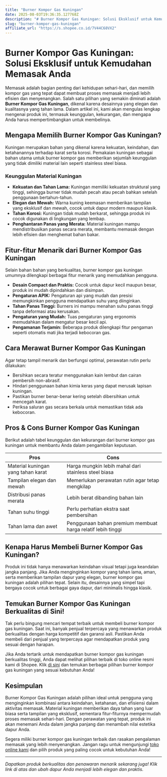 ```yaml
---
title: "Burner Kompor Gas Kuningan"
date: 2025-08-03T19:36:35.127768Z
description: "# Burner Kompor Gas Kuningan: Solusi Eksklusif untuk Kemudahan Memasak Anda..."
slug: "burner-kompor-gas-kuningan"
affiliate_url: "https://s.shopee.co.id/7V44C68VX2"
---
```

# Burner Kompor Gas Kuningan: Solusi Eksklusif untuk Kemudahan Memasak Anda

Memasak adalah bagian penting dari kehidupan sehari-hari, dan memilih kompor gas yang tepat dapat membuat proses memasak menjadi lebih efisien dan menyenangkan. Salah satu pilihan yang semakin diminati adalah **Burner Kompor Gas Kuningan**, dikenal karena desainnya yang elegan dan kualitasnya yang tahan lama. Dalam artikel ini, kami akan mengulas lengkap mengenai produk ini, termasuk keunggulan, kekurangan, dan mengapa Anda harus mempertimbangkan untuk membelinya.

## Mengapa Memilih Burner Kompor Gas Kuningan?

Kuningan merupakan bahan yang dikenal karena kekuatan, keindahan, dan ketahanannya terhadap karat serta korosi. Pemakaian kuningan sebagai bahan utama untuk burner kompor gas memberikan sejumlah keunggulan yang tidak dimiliki material lain seperti stainless steel biasa.

### Keunggulan Material Kuningan

- **Kekuatan dan Tahan Lama:** Kuningan memiliki kekuatan struktural yang tinggi, sehingga burner tidak mudah pecah atau pecah bahkan setelah penggunaan bertahun-tahun.
- **Elegan dan Mewah:** Warna kuning keemasan memberikan tampilan yang eksklusif dan mewah, cocok untuk dapur modern maupun klasik.
- **Tahan Korosi:** Kuningan tidak mudah berkarat, sehingga produk ini cocok digunakan di lingkungan yang lembap.
- **Penghantaran Panas yang Merata:** Material kuningan mampu mendistribusikan panas secara merata, membantu memasak dengan lebih efisien dan menghemat bahan bakar.

## Fitur-fitur Menarik dari Burner Kompor Gas Kuningan

Selain bahan bahan yang berkualitas, burner kompor gas kuningan umumnya dilengkapi berbagai fitur menarik yang memudahkan pengguna.

- **Desain Compact dan Praktis:** Cocok untuk dapur kecil maupun besar, produk ini mudah dipindahkan dan disimpan.
- **Pengaturan APIK:** Pengaturan api yang mudah dan presisi memungkinkan pengguna mendapatkan suhu yang diinginkan.
- **Tahan Panas Tinggi:** Burners ini mampu menahan suhu panas tinggi tanpa deformasi atau kerusakan.
- **Pengaturan yang Mudah:** Tuas pengaturan yang ergonomis memudahkan dalam mengatur besar kecil api.
- **Pengamanan Terjamin:** Beberapa produk dilengkapi fitur pengaman seperti otomatis mati jika terjadi kebocoran gas.

## Cara Merawat Burner Kompor Gas Kuningan

Agar tetap tampil menarik dan berfungsi optimal, perawatan rutin perlu dilakukan:

- Bersihkan secara teratur menggunakan kain lembut dan cairan pembersih non-abrasif.
- Hindari penggunaan bahan kimia keras yang dapat merusak lapisan kuningan.
- Pastikan burner benar-benar kering setelah dibersihkan untuk mencegah karat.
- Periksa saluran gas secara berkala untuk memastikan tidak ada kebocoran.

## Pros & Cons Burner Kompor Gas Kuningan

Berikut adalah tabel keunggulan dan kekurangan dari burner kompor gas kuningan untuk membantu Anda dalam pengambilan keputusan.

| **Pros**                          | **Cons**                          |
|-----------------------------------|----------------------------------|
| Material kuningan yang tahan karat | Harga mungkin lebih mahal dari stainless steel biasa |
| Tampilan elegan dan mewah       | Memerlukan perawatan rutin agar tetap mengkilap |
| Distribusi panas merata         | Lebih berat dibanding bahan lain |
| Tahan suhu tinggi               | Perlu perhatian ekstra saat pembersihan  |
| Tahan lama dan awet             | Penggunaan bahan premium membuat harga relatif lebih tinggi |

## Kenapa Harus Membeli Burner Kompor Gas Kuningan?

Produk ini tidak hanya menawarkan keindahan visual tetapi juga keandalan jangka panjang. Jika Anda menginginkan kompor yang tahan lama, aman, serta memberikan tampilan dapur yang elegan, burner kompor gas kuningan adalah pilihan tepat. Selain itu, desainnya yang simpel tapi bergaya cocok untuk berbagai gaya dapur, dari minimalis hingga klasik.

## Temukan Burner Kompor Gas Kuningan Berkualitas di Sini!

Tak perlu bingung mencari tempat terbaik untuk membeli burner kompor gas kuningan. Saat ini, banyak penjual terpercaya yang menawarkan produk berkualitas dengan harga kompetitif dan garansi asli. Pastikan Anda membeli dari penjual yang terpercaya agar mendapatkan produk yang sesuai dengan harapan.

Jika Anda tertarik untuk mendapatkan burner kompor gas kuningan berkualitas tinggi, Anda dapat melihat pilihan terbaik di toko online resmi kami di Shopee. Klik [di sini](https://s.shopee.co.id/7V44C68VX2) dan temukan berbagai pilihan burner kompor gas kuningan yang sesuai kebutuhan Anda!

## Kesimpulan

Burner Kompor Gas Kuningan adalah pilihan ideal untuk pengguna yang menginginkan kombinasi antara keindahan, ketahanan, dan efisiensi dalam aktivitas memasak. Material kuningan memberikan daya tahan yang luar biasa serta tampilan yang eksklusif, sementara fitur-fiturnya mempermudah proses memasak sehari-hari. Dengan perawatan yang tepat, produk ini akan menemani Anda dalam jangka panjang dan menambah nilai estetika dapur Anda.

Segera miliki burner kompor gas kuningan terbaik dan rasakan pengalaman memasak yang lebih menyenangkan. Jangan ragu untuk mengunjungi [toko online kami](https://s.shopee.co.id/7V44C68VX2) dan pilih produk yang paling cocok untuk kebutuhan Anda!

---

*Dapatkan produk berkualitas dan penawaran menarik sekarang juga! Klik link di atas dan ubah dapur Anda menjadi lebih elegan dan praktis.*